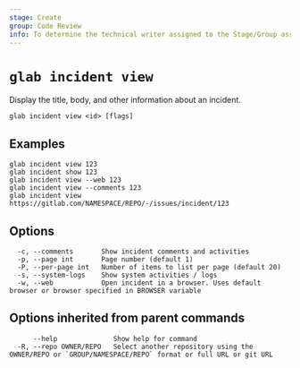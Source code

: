 ```yaml
---
stage: Create
group: Code Review
info: To determine the technical writer assigned to the Stage/Group associated with this page, see https://about.gitlab.com/handbook/product/ux/technical-writing/#assignments
---
```


<!--
This documentation is auto generated by a script.
Please do not edit this file directly, check cmd/gen-docs/docs.go.
-->

# `glab incident view`

Display the title, body, and other information about an incident.

```plaintext
glab incident view <id> [flags]
```

## Examples

```plaintext
glab incident view 123
glab incident show 123
glab incident view --web 123
glab incident view --comments 123
glab incident view https://gitlab.com/NAMESPACE/REPO/-/issues/incident/123

```

## Options

```plaintext
  -c, --comments       Show incident comments and activities
  -p, --page int       Page number (default 1)
  -P, --per-page int   Number of items to list per page (default 20)
  -s, --system-logs    Show system activities / logs
  -w, --web            Open incident in a browser. Uses default browser or browser specified in BROWSER variable
```

## Options inherited from parent commands

```plaintext
      --help              Show help for command
  -R, --repo OWNER/REPO   Select another repository using the OWNER/REPO or `GROUP/NAMESPACE/REPO` format or full URL or git URL
```
